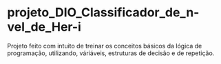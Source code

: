 # projeto_DIO_Classificador_de_n-vel_de_Her-i
Projeto feito com intuito de treinar os conceitos básicos da lógica de programação, utilizando, váriáveis, estruturas de decisão e de repetição.

